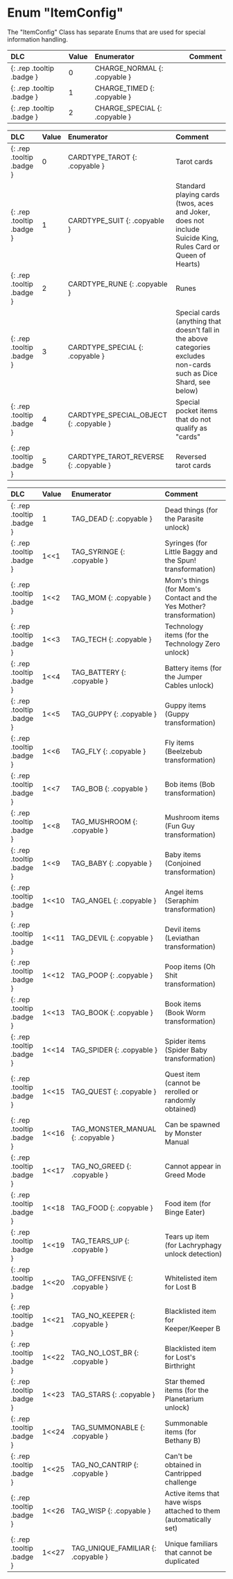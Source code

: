 # Enum "ItemConfig"

The "ItemConfig" Class has separate Enums that are used for special information handling.

|DLC|Value|Enumerator|Comment|
|:--|:--|:--|:--|
|[ ](#){: .rep .tooltip .badge }|0 |CHARGE_NORMAL {: .copyable } |  | 
|[ ](#){: .rep .tooltip .badge }|1 |CHARGE_TIMED {: .copyable } |  | 
|[ ](#){: .rep .tooltip .badge }|2 |CHARGE_SPECIAL {: .copyable } |  | 

|DLC|Value|Enumerator|Comment|
|:--|:--|:--|:--|
|[ ](#){: .rep .tooltip .badge }|0 |CARDTYPE_TAROT {: .copyable } | Tarot cards | 
|[ ](#){: .rep .tooltip .badge }|1 |CARDTYPE_SUIT {: .copyable } | Standard playing cards (twos, aces and Joker, does not include Suicide King, Rules Card or Queen of Hearts) | 
|[ ](#){: .rep .tooltip .badge }|2 |CARDTYPE_RUNE {: .copyable } | Runes | 
|[ ](#){: .rep .tooltip .badge }|3 |CARDTYPE_SPECIAL {: .copyable } | Special cards (anything that doesn't fall in the above categories excludes non-cards such as Dice Shard, see below) | 
|[ ](#){: .rep .tooltip .badge }|4 |CARDTYPE_SPECIAL_OBJECT {: .copyable } | Special pocket items that do not qualify as "cards" | 
|[ ](#){: .rep .tooltip .badge }|5 |CARDTYPE_TAROT_REVERSE {: .copyable } | Reversed tarot cards | 

|DLC|Value|Enumerator|Comment|
|:--|:--|:--|:--|
|[ ](#){: .rep .tooltip .badge }|1 |TAG_DEAD {: .copyable } | Dead things (for the Parasite unlock) | 
|[ ](#){: .rep .tooltip .badge }|1<<1 |TAG_SYRINGE {: .copyable } | Syringes (for Little Baggy and the Spun! transformation) | 
|[ ](#){: .rep .tooltip .badge }|1<<2 |TAG_MOM {: .copyable } | Mom's things (for Mom's Contact and the Yes Mother? transformation) | 
|[ ](#){: .rep .tooltip .badge }|1<<3 |TAG_TECH {: .copyable } | Technology items (for the Technology Zero unlock) | 
|[ ](#){: .rep .tooltip .badge }|1<<4 |TAG_BATTERY {: .copyable } | Battery items (for the Jumper Cables unlock) | 
|[ ](#){: .rep .tooltip .badge }|1<<5 |TAG_GUPPY {: .copyable } | Guppy items (Guppy transformation) | 
|[ ](#){: .rep .tooltip .badge }|1<<6 |TAG_FLY {: .copyable } | Fly items (Beelzebub transformation) | 
|[ ](#){: .rep .tooltip .badge }|1<<7 |TAG_BOB {: .copyable } | Bob items (Bob transformation) | 
|[ ](#){: .rep .tooltip .badge }|1<<8 |TAG_MUSHROOM {: .copyable } | Mushroom items (Fun Guy transformation) | 
|[ ](#){: .rep .tooltip .badge }|1<<9 |TAG_BABY {: .copyable } | Baby items (Conjoined transformation) | 
|[ ](#){: .rep .tooltip .badge }|1<<10 |TAG_ANGEL {: .copyable } | Angel items (Seraphim transformation) | 
|[ ](#){: .rep .tooltip .badge }|1<<11 |TAG_DEVIL {: .copyable } | Devil items (Leviathan transformation) | 
|[ ](#){: .rep .tooltip .badge }|1<<12 |TAG_POOP {: .copyable } | Poop items (Oh Shit transformation) | 
|[ ](#){: .rep .tooltip .badge }|1<<13 |TAG_BOOK {: .copyable } | Book items (Book Worm transformation) | 
|[ ](#){: .rep .tooltip .badge }|1<<14 |TAG_SPIDER {: .copyable } | Spider items (Spider Baby transformation) | 
|[ ](#){: .rep .tooltip .badge }|1<<15 |TAG_QUEST {: .copyable } | Quest item (cannot be rerolled or randomly obtained) | 
|[ ](#){: .rep .tooltip .badge }|1<<16 |TAG_MONSTER_MANUAL {: .copyable } | Can be spawned by Monster Manual | 
|[ ](#){: .rep .tooltip .badge }|1<<17 |TAG_NO_GREED {: .copyable } | Cannot appear in Greed Mode | 
|[ ](#){: .rep .tooltip .badge }|1<<18 |TAG_FOOD {: .copyable } | Food item (for Binge Eater) | 
|[ ](#){: .rep .tooltip .badge }|1<<19 |TAG_TEARS_UP {: .copyable } | Tears up item (for Lachryphagy unlock detection) | 
|[ ](#){: .rep .tooltip .badge }|1<<20 |TAG_OFFENSIVE {: .copyable } | Whitelisted item for Lost B | 
|[ ](#){: .rep .tooltip .badge }|1<<21 |TAG_NO_KEEPER {: .copyable } | Blacklisted item for Keeper/Keeper B | 
|[ ](#){: .rep .tooltip .badge }|1<<22 |TAG_NO_LOST_BR {: .copyable } | Blacklisted item for Lost's Birthright | 
|[ ](#){: .rep .tooltip .badge }|1<<23 |TAG_STARS {: .copyable } | Star themed items (for the Planetarium unlock) | 
|[ ](#){: .rep .tooltip .badge }|1<<24 |TAG_SUMMONABLE {: .copyable } | Summonable items (for Bethany B) | 
|[ ](#){: .rep .tooltip .badge }|1<<25 |TAG_NO_CANTRIP {: .copyable } | Can't be obtained in Cantripped challenge | 
|[ ](#){: .rep .tooltip .badge }|1<<26 |TAG_WISP {: .copyable } | Active items that have wisps attached to them (automatically set) | 
|[ ](#){: .rep .tooltip .badge }|1<<27 |TAG_UNIQUE_FAMILIAR {: .copyable } | Unique familiars that cannot be duplicated |